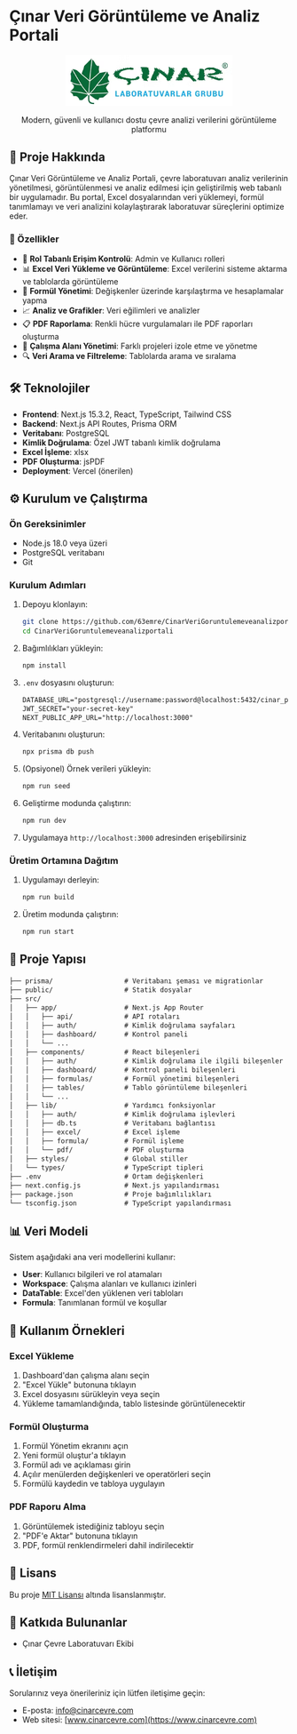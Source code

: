 # Çınar Veri Görüntüleme ve Analiz Portali

<div align="center">
  <img src="cinarverigoruntulemeveanalizportali\public\company-logo.png" alt="Çınar Çevre Laboratuvarı Logo" width="300"/>
  <p>Modern, güvenli ve kullanıcı dostu çevre analizi verilerini görüntüleme platformu</p>
</div>

## 📑 Proje Hakkında

Çınar Veri Görüntüleme ve Analiz Portali, çevre laboratuvarı analiz verilerinin yönetilmesi, görüntülenmesi ve analiz edilmesi için geliştirilmiş web tabanlı bir uygulamadır. Bu portal, Excel dosyalarından veri yüklemeyi, formül tanımlamayı ve veri analizini kolaylaştırarak laboratuvar süreçlerini optimize eder.

### 🌟 Özellikler

- 🔐 **Rol Tabanlı Erişim Kontrolü**: Admin ve Kullanıcı rolleri
- 📊 **Excel Veri Yükleme ve Görüntüleme**: Excel verilerini sisteme aktarma ve tablolarda görüntüleme
- 📝 **Formül Yönetimi**: Değişkenler üzerinde karşılaştırma ve hesaplamalar yapma
- 📈 **Analiz ve Grafikler**: Veri eğilimleri ve analizler
- 📋 **PDF Raporlama**: Renkli hücre vurgulamaları ile PDF raporları oluşturma
- 👥 **Çalışma Alanı Yönetimi**: Farklı projeleri izole etme ve yönetme
- 🔍 **Veri Arama ve Filtreleme**: Tablolarda arama ve sıralama

## 🛠️ Teknolojiler

- **Frontend**: Next.js 15.3.2, React, TypeScript, Tailwind CSS
- **Backend**: Next.js API Routes, Prisma ORM
- **Veritabanı**: PostgreSQL
- **Kimlik Doğrulama**: Özel JWT tabanlı kimlik doğrulama
- **Excel İşleme**: xlsx
- **PDF Oluşturma**: jsPDF
- **Deployment**: Vercel (önerilen)

## ⚙️ Kurulum ve Çalıştırma

### Ön Gereksinimler

- Node.js 18.0 veya üzeri
- PostgreSQL veritabanı
- Git

### Kurulum Adımları

1. Depoyu klonlayın:
   ```bash
   git clone https://github.com/63emre/CinarVeriGoruntulemeveanalizportali.git
   cd CinarVeriGoruntulemeveanalizportali
   ```

2. Bağımlılıkları yükleyin:
   ```bash
   npm install
   ```

3. `.env` dosyasını oluşturun:
   ```
   DATABASE_URL="postgresql://username:password@localhost:5432/cinar_portal"
   JWT_SECRET="your-secret-key"
   NEXT_PUBLIC_APP_URL="http://localhost:3000"
   ```

4. Veritabanını oluşturun:
   ```bash
   npx prisma db push
   ```

5. (Opsiyonel) Örnek verileri yükleyin:
   ```bash
   npm run seed
   ```

6. Geliştirme modunda çalıştırın:
   ```bash
   npm run dev
   ```

7. Uygulamaya `http://localhost:3000` adresinden erişebilirsiniz

### Üretim Ortamına Dağıtım

1. Uygulamayı derleyin:
   ```bash
   npm run build
   ```

2. Üretim modunda çalıştırın:
   ```bash
   npm run start
   ```

## 📁 Proje Yapısı

```
├── prisma/                  # Veritabanı şeması ve migrationlar
├── public/                  # Statik dosyalar
├── src/
│   ├── app/                 # Next.js App Router
│   │   ├── api/             # API rotaları
│   │   ├── auth/            # Kimlik doğrulama sayfaları
│   │   ├── dashboard/       # Kontrol paneli
│   │   └── ...
│   ├── components/          # React bileşenleri
│   │   ├── auth/            # Kimlik doğrulama ile ilgili bileşenler
│   │   ├── dashboard/       # Kontrol paneli bileşenleri
│   │   ├── formulas/        # Formül yönetimi bileşenleri
│   │   ├── tables/          # Tablo görüntüleme bileşenleri
│   │   └── ...
│   ├── lib/                 # Yardımcı fonksiyonlar
│   │   ├── auth/            # Kimlik doğrulama işlevleri
│   │   ├── db.ts            # Veritabanı bağlantısı
│   │   ├── excel/           # Excel işleme
│   │   ├── formula/         # Formül işleme
│   │   └── pdf/             # PDF oluşturma
│   ├── styles/              # Global stiller
│   └── types/               # TypeScript tipleri
├── .env                     # Ortam değişkenleri
├── next.config.js           # Next.js yapılandırması
├── package.json             # Proje bağımlılıkları
└── tsconfig.json            # TypeScript yapılandırması
```

## 📊 Veri Modeli

Sistem aşağıdaki ana veri modellerini kullanır:

- **User**: Kullanıcı bilgileri ve rol atamaları
- **Workspace**: Çalışma alanları ve kullanıcı izinleri
- **DataTable**: Excel'den yüklenen veri tabloları
- **Formula**: Tanımlanan formül ve koşullar

## 🔧 Kullanım Örnekleri

### Excel Yükleme

1. Dashboard'dan çalışma alanı seçin
2. "Excel Yükle" butonuna tıklayın
3. Excel dosyasını sürükleyin veya seçin
4. Yükleme tamamlandığında, tablo listesinde görüntülenecektir

### Formül Oluşturma

1. Formül Yönetim ekranını açın
2. Yeni formül oluştur'a tıklayın
3. Formül adı ve açıklaması girin
4. Açılır menülerden değişkenleri ve operatörleri seçin
5. Formülü kaydedin ve tabloya uygulayın

### PDF Raporu Alma

1. Görüntülemek istediğiniz tabloyu seçin
2. "PDF'e Aktar" butonuna tıklayın
3. PDF, formül renklendirmeleri dahil indirilecektir

## 📄 Lisans

Bu proje [MIT Lisansı](LICENSE) altında lisanslanmıştır.

## 👥 Katkıda Bulunanlar

- Çınar Çevre Laboratuvarı Ekibi

## 📞 İletişim

Sorularınız veya önerileriniz için lütfen iletişime geçin:

- E-posta: info@cinarcevre.com
- Web sitesi: [www.cinarcevre.com](https://www.cinarcevre.com)
